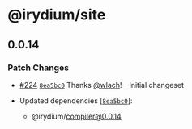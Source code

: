 # @irydium/site

## 0.0.14
### Patch Changes



- [#224](https://github.com/irydium/irydium/pull/224) [`8ea5bc0`](https://github.com/irydium/irydium/commit/8ea5bc0e29b8151aa5aad1514b400a347320d9a3) Thanks [@wlach](https://github.com/wlach)! - Initial changeset

- Updated dependencies [[`8ea5bc0`](https://github.com/irydium/irydium/commit/8ea5bc0e29b8151aa5aad1514b400a347320d9a3)]:
  - @irydium/compiler@0.0.14
